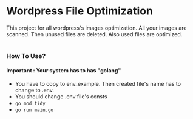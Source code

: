 # **Wordpress File Optimization**
This project for all wordpress's images optimization.
All your images are scanned. Then unused files are deleted. Also used files are optimized.

#
### **How To Use?**
#### **Important : Your system has to has "golang"** 
- You have to copy to env_example. Then created file's name has to change to .env.
- You should change .env file's consts
- ```go mod tidy```
- ```go run main.go```
